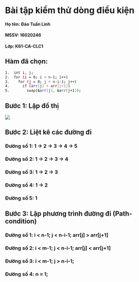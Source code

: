 # Bài tập kiểm thử dòng điều kiện

#### Họ tên: Đào Tuấn Linh
#### MSSV: 16020246
#### Lớp: K61-CA-CLC1

## **Hàm đã chọn:**

```sh
1.  int i, j; 
2.  for (i = 0; i < n-1; i++)     
3.    for (j = 0; j < n-i-1; j++)
4.      if (arr[j] > arr[j+1]) 
5.        swap(&arr[j], &arr[j+1]); 
```

## **Bước 1: Lập đồ thị**

![](https://github.com/khaitun1998/INT3117-2019/blob/master/DaoTuanLinh_BubbleSort/New%20Note.jpeg)

## **Bước 2: Liệt kê các đường đi**

### **Đường số 1**: 1 &rarr; 2 &rarr; 3 &rarr; 4 &rarr; 5

### **Đường số 2**: 1 &rarr; 2 &rarr; 3 &rarr; 4

### **Đường số 3**: 1 &rarr; 2 &rarr; 3

### **Đường số 4**: 1 &rarr; 2


### **Đường số 5**: 1


## **Bước 3: Lập phương trình đường đi (Path-condition)**

### **Đường số 1**: i < n-1; j < n-i-1;  arr[j] > arr[j+1]
### **Đường số 2**: i < m-1; j < n-i-1; arr[j] < arr[j+1]
### **Đường số 3**: i < m-1; j > n-i-1;
### **Đường số 4**: n = 1;

```sh

```



